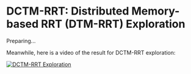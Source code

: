 # DCTM-RRT: Distributed Memory-based RRT (DTM-RRT) Exploration

Preparing...

Meanwhile, here is a video of the result for DCTM-RRT exploration:

[![DCTM-RRT Exploration](https://img.youtube.com/vi/0KG1NSEqdGE/0.jpg)](https://www.youtube.com/watch?v=0KG1NSEqdGE "DCTM-RRT Exploration")

